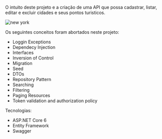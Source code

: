O intuito deste projeto e a criação de uma API que possa cadastrar, listar, editar e excluir cidades e seus pontos turisticos.

 <img alt="new york"   src="https://media.istockphoto.com/vectors/new-york-city-skyline-horizontal-banner-black-and-white-silhouette-of-vector-id1065513344?k=20&m=1065513344&s=170667a&w=0&h=yRt6ZR5QrK4Xg1ZL1oU3pOrKJwkHGSPjX-tYCxUvtFw= ">


Os seguintes conceitos foram abortados neste projeto:
- Loggin Exceptions
- Dependecy Injection
- Interfaces
- Inversion of Control
- Migration
- Seed
- DTOs
- Repository Pattern
- Searching
- Filtering
- Paging Resources
- Token validation and authorization policy

Tecnologias:
- ASP.NET Core 6
- Entity Framework 
- Swagger 

